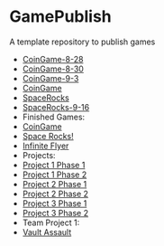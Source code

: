 # GamePublish
A template repository to publish games
- [CoinGame-8-28](Player_Scene)
- [CoinGame-8-30](Player_Scene08_30)
- [CoinGame-9-3](Player_Scene9_3)
- [CoinGame](CoinGameNew)
- [SpaceRocks](SR_Main0911)
- [SpaceRocks-9-16](SR_9_16)
- Finished Games:
- [CoinGame](CoinGameNew)
- [Space Rocks!](SpaceRocks_-_export)
- [Infinite Flyer](flyer_-_export)
- Projects:
- [Project 1 Phase 1](Finished-CoinGame)
- [Project 1 Phase 2](Phase2Complete)
- [Project 2 Phase 1](SpaceRocks_-_export)
- [Project 2 Phase 2](WaterRocks_-_export)
- [Project 3 Phase 1](flyer_-_export)
- [Project 3 Phase 2](FlyerX)
- Team Project 1:
- [Vault Assault](Game)
